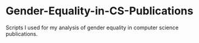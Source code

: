 # Gender-Equality-in-CS-Publications
Scripts I used for my analysis of gender equality in computer science publications.
